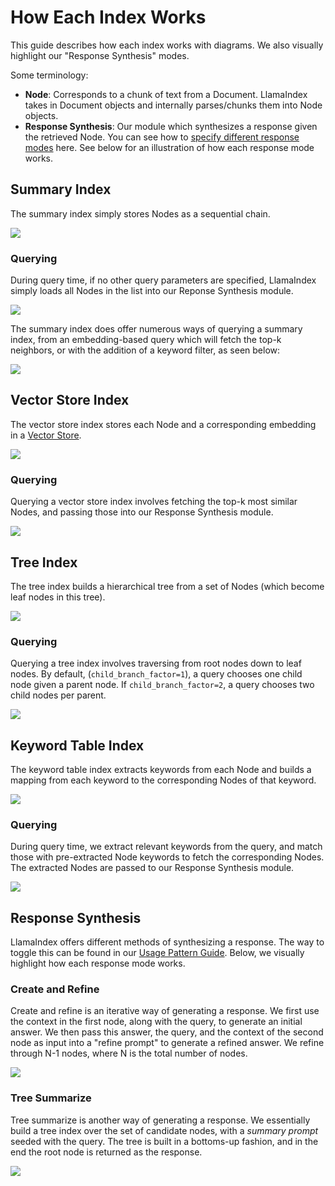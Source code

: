 # How Each Index Works

This guide describes how each index works with diagrams. We also visually highlight our "Response Synthesis" modes.

Some terminology:
- **Node**: Corresponds to a chunk of text from a Document. LlamaIndex takes in Document objects and internally parses/chunks them into Node objects.
- **Response Synthesis**: Our module which synthesizes a response given the retrieved Node. You can see how to 
    [specify different response modes](setting-response-mode) here. 
    See below for an illustration of how each response mode works.

## Summary Index

The summary index simply stores Nodes as a sequential chain.

![](/docs/_static/indices/list.png)

### Querying

During query time, if no other query parameters are specified, LlamaIndex simply loads all Nodes in the list into
our Reponse Synthesis module.

![](/docs/_static/indices/list_query.png)

The summary index does offer numerous ways of querying a summary index, from an embedding-based query which 
will fetch the top-k neighbors, or with the addition of a keyword filter, as seen below:

![](/docs/_static/indices/list_filter_query.png)


## Vector Store Index

The vector store index stores each Node and a corresponding embedding in a [Vector Store](vector-store-index).

![](/docs/_static/indices/vector_store.png)

### Querying

Querying a vector store index involves fetching the top-k most similar Nodes, and passing
those into our Response Synthesis module.

![](/docs/_static/indices/vector_store_query.png)

## Tree Index

The tree index builds a hierarchical tree from a set of Nodes (which become leaf nodes in this tree).

![](/docs/_static/indices/tree.png)

### Querying

Querying a tree index involves traversing from root nodes down 
to leaf nodes. By default, (`child_branch_factor=1`), a query
chooses one child node given a parent node. If `child_branch_factor=2`, a query
chooses two child nodes per parent.

![](/docs/_static/indices/tree_query.png)

## Keyword Table Index

The keyword table index extracts keywords from each Node and builds a mapping from 
each keyword to the corresponding Nodes of that keyword.

![](/docs/_static/indices/keyword.png)

### Querying

During query time, we extract relevant keywords from the query, and match those with pre-extracted
Node keywords to fetch the corresponding Nodes. The extracted Nodes are passed to our 
Response Synthesis module.

![](/docs/_static/indices/keyword_query.png)

## Response Synthesis

LlamaIndex offers different methods of synthesizing a response. The way to toggle this can be found in our 
[Usage Pattern Guide](setting-response-mode). Below, we visually highlight how each response mode works.

### Create and Refine

Create and refine is an iterative way of generating a response. We first use the context in the first node, along
with the query, to generate an initial answer. We then pass this answer, the query, and the context of the second node
as input into a "refine prompt" to generate a refined answer. We refine through N-1 nodes, where N is the total 
number of nodes.

![](/docs/_static/indices/create_and_refine.png)

### Tree Summarize

Tree summarize is another way of generating a response. We essentially build a tree index
over the set of candidate nodes, with a *summary prompt* seeded with the query. The tree
is built in a bottoms-up fashion, and in the end the root node is returned as the response.

![](/docs/_static/indices/tree_summarize.png)
